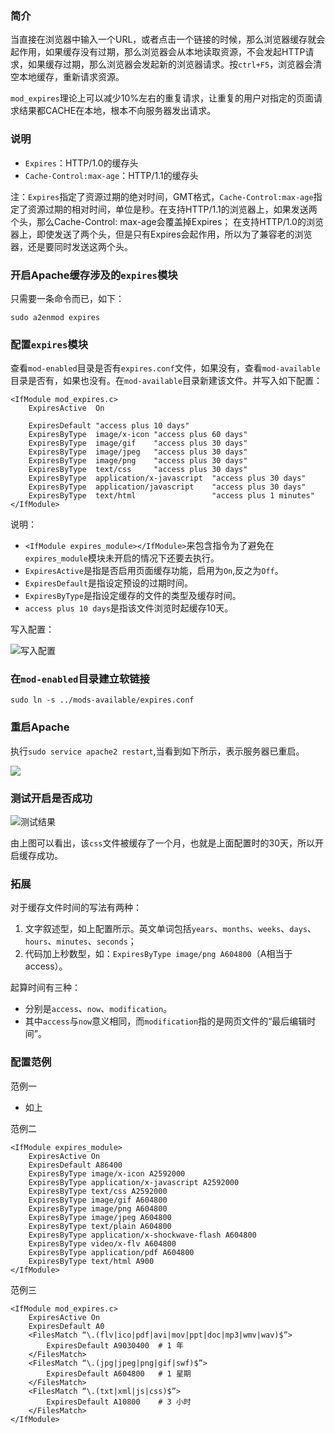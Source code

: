 ### 简介

当直接在浏览器中输入一个URL，或者点击一个链接的时候，那么浏览器缓存就会起作用，如果缓存没有过期，那么浏览器会从本地读取资源，不会发起HTTP请求，如果缓存过期，那么浏览器会发起新的浏览器请求。按`ctrl+F5`，浏览器会清空本地缓存，重新请求资源。

`mod_expires`理论上可以减少10%左右的重复请求，让重复的用户对指定的页面请求结果都CACHE在本地，根本不向服务器发出请求。

### 说明

* `Expires`：HTTP/1.0的缓存头
* `Cache-Control:max-age`：HTTP/1.1的缓存头

注：`Expires`指定了资源过期的绝对时间，GMT格式，`Cache-Control:max-age`指定了资源过期的相对时间，单位是秒。在支持HTTP/1.1的浏览器上，如果发送两个头，那么Cache-Control: max-age会覆盖掉Expires；
在支持HTTP/1.0的浏览器上，即使发送了两个头，但是只有Expires会起作用，所以为了兼容老的浏览器，还是要同时发送这两个头。

### 开启Apache缓存涉及的`expires`模块

只需要一条命令而已，如下：

    sudo a2enmod expires

### 配置`expires`模块

查看`mod-enabled`目录是否有`expires.conf`文件，如果没有，查看`mod-available`目录是否有，如果也没有。在`mod-available`目录新建该文件。并写入如下配置：

    <IfModule mod_expires.c>
        ExpiresActive  On

        ExpiresDefault "access plus 10 days"
        ExpiresByType  image/x-icon "access plus 60 days"
        ExpiresByType  image/gif    "access plus 30 days"
        ExpiresByType  image/jpeg   "access plus 30 days"
        ExpiresByType  image/png    "access plus 30 days"
        ExpiresByType  text/css     "access plus 30 days"
        ExpiresByType  application/x-javascript  "access plus 30 days"
        ExpiresByType  application/javascript    "access plus 30 days"
        ExpiresByType  text/html                 "access plus 1 minutes"
    </IfModule>

说明：

* `<IfModule expires_module></IfModule>`来包含指令为了避免在`expires_module`模块未开启的情况下还要去执行。
* `ExpiresActive`是指是否启用页面缓存功能，启用为`On`,反之为`Off`。
* `ExpiresDefault`是指设定预设的过期时间。
* `ExpiresByType`是指设定缓存的文件的类型及缓存时间。
* `access plus 10 days`是指该文件浏览时起缓存10天。

写入配置：

![写入配置](https://pic.dandy.fun/14918135235940.jpg)

### 在`mod-enabled`目录建立软链接

    sudo ln -s ../mods-available/expires.conf

### 重启Apache

执行`sudo service apache2 restart`,当看到如下所示，表示服务器已重启。

![](https://pic.dandy.fun/14918135989346.jpg)

### 测试开启是否成功

![测试结果](https://pic.dandy.fun/14918136179135.png)

由上图可以看出，该`css`文件被缓存了一个月，也就是上面配置时的30天，所以开启缓存成功。

### 拓展

对于缓存文件时间的写法有两种：

1. 文字叙述型，如上配置所示。英文单词包括`years`、`months`、`weeks`、`days`、`hours`、`minutes`、`seconds`；
2. 代码加上秒数型，如：`ExpiresByType image/png A604800`（A相当于access）。

起算时间有三种：

* 分别是`access`、`now`、`modification`。
* 其中`access`与`now`意义相同，而`modification`指的是网页文件的“最后编辑时间”。

### 配置范例

范例一

* 如上

范例二

    <IfModule expires_module>
        ExpiresActive On
        ExpiresDefault A86400
        ExpiresByType image/x-icon A2592000
        ExpiresByType application/x-javascript A2592000
        ExpiresByType text/css A2592000
        ExpiresByType image/gif A604800
        ExpiresByType image/png A604800
        ExpiresByType image/jpeg A604800
        ExpiresByType text/plain A604800
        ExpiresByType application/x-shockwave-flash A604800
        ExpiresByType video/x-flv A604800
        ExpiresByType application/pdf A604800
        ExpiresByType text/html A900
    </IfModule>

范例三

    <IfModule mod_expires.c>
        ExpiresActive On
        ExpiresDefault A0
        <FilesMatch “\.(flv|ico|pdf|avi|mov|ppt|doc|mp3|wmv|wav)$”>
            ExpiresDefault A9030400  # 1 年
        </FilesMatch>
        <FilesMatch “\.(jpg|jpeg|png|gif|swf)$”>
            ExpiresDefault A604800   # 1 星期
        </FilesMatch>
        <FilesMatch “\.(txt|xml|js|css)$”>
            ExpiresDefault A10800    # 3 小时
        </FilesMatch>
    </IfModule>

